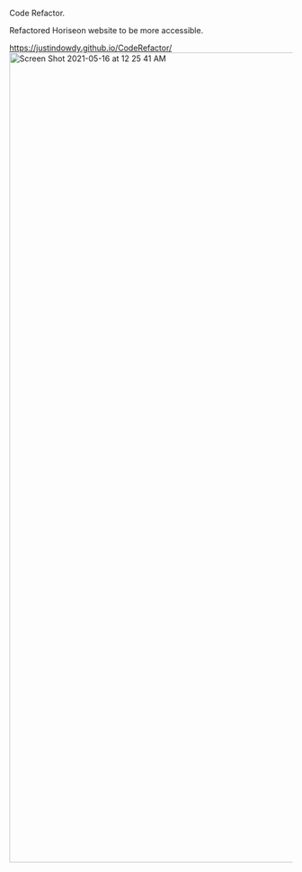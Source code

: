 Code Refactor.

Refactored Horiseon website to be more accessible.

 https://justindowdy.github.io/CodeRefactor/
<img width="1440" alt="Screen Shot 2021-05-16 at 12 25 41 AM" src="https://user-images.githubusercontent.com/83055639/118386484-66153d80-b5dd-11eb-9e50-f4f49e24387b.png">
